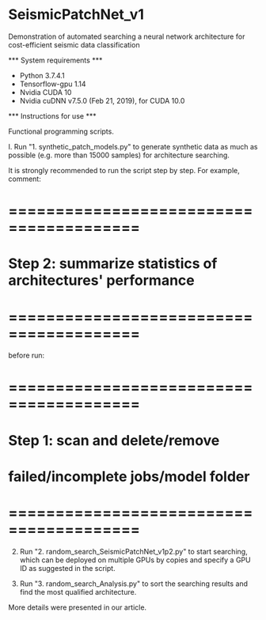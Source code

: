 # SeismicPatchNet_v1
Demonstration of automated searching a neural network architecture for cost-efficient seismic data classification


*** System requirements ***

* Python 3.7.4.1
* Tensorflow-gpu 1.14
* Nvidia CUDA 10
* Nvidia cuDNN v7.5.0 (Feb 21, 2019), for CUDA 10.0


*** Instructions for use ***

Functional programming scripts.


I. Run "1. synthetic_patch_models.py" to generate synthetic data as much as possible (e.g. more than 15000 samples) for architecture searching.

It is strongly recommended to run the script step by step. For example, comment:
# ========================================
#      Step 2:  summarize statistics of architectures' performance
# ========================================
before run:
# ========================================
#                    Step 1:  scan and delete/remove 
#                   failed/incomplete jobs/model folder
# ========================================


2. Run "2. random_search_SeismicPatchNet_v1p2.py" to start searching, which can be deployed on multiple GPUs by copies and specify a GPU ID as suggested in the script.


3. Run "3. random_search_Analysis.py" to sort the searching results and find the most qualified architecture.


More details were presented in our article.
